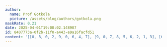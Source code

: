 ```yaml
---
author:
  name: Prof Gotkola
  picture: /assets/blog/authors/gotkola.png
maskRate: 0.21
date: 2025-04-01T19:00:02.148907
id: 8407773a-0f2b-11f0-a443-e9a16facfd51
content: '[[0, 8, 0, 2, 9, 0, 6, 4, 7], [9, 0, 7, 8, 5, 6, 2, 1, 3], [6, 1, 2, 0, 3, 7, 9, 8, 5], [2, 0, 0, 0, 8, 9, 0, 3, 1], [7, 3, 0, 0, 1, 4, 8, 2, 6], [0, 6, 8, 3, 7, 2, 0, 5, 0], [8, 7, 6, 1, 4, 5, 3, 0, 2], [3, 2, 5, 9, 6, 8, 1, 7, 0], [4, 9, 0, 7, 2, 3, 5, 6, 8]]'
---
```


